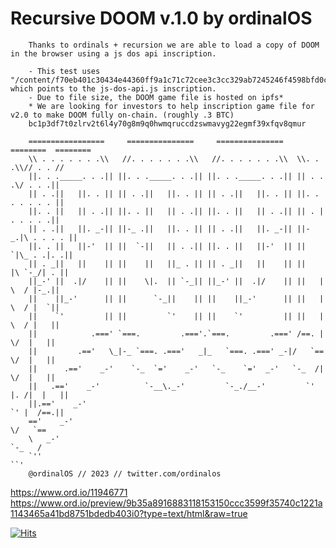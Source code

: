 # Recursive DOOM v.1.0 by ordinalOS

        Thanks to ordinals + recursion we are able to load a copy of DOOM in the browser using a js dos api inscription.
 
        - This test uses "/content/f70eb401c30434e44360ff9a1c71c72cee3c3cc329ab7245246f4598bfd0c862i0" which points to the js-dos-api.js inscription. 
        - Due to file size, the DOOM game file is hosted on ipfs*
        * We are looking for investors to help inscription game file for v2.0 to make DOOM fully on-chain. (roughly .3 BTC)
        bc1p3df7t0zlrv2t6l4y70g8m9q0hwmqruccdzswmavyg22egmf39xfqv8qmur

        =================     ===============     ===============   ========  ========
        \\ . . . . . . .\\   //. . . . . . .\\   //. . . . . . .\\  \\. . .\\// . . //
        ||. . ._____. . .|| ||. . ._____. . .|| ||. . ._____. . .|| || . . .\/ . . .||
        || . .||   ||. . || || . .||   ||. . || || . .||   ||. . || ||. . . . . . . ||
        ||. . ||   || . .|| ||. . ||   || . .|| ||. . ||   || . .|| || . | . . . . .||
        || . .||   ||. _-|| ||-_ .||   ||. . || || . .||   ||. _-|| ||-_.|\ . . . . ||
        ||. . ||   ||-'  || ||  `-||   || . .|| ||. . ||   ||-'  || ||  `|\_ . .|. .||
        || . _||   ||    || ||    ||   ||_ . || || . _||   ||    || ||   |\ `-_/| . ||
        ||_-' ||  .|/    || ||    \|.  || `-_|| ||_-' ||  .|/    || ||   | \  / |-_.||
        ||    ||_-'      || ||      `-_||    || ||    ||_-'      || ||   | \  / |  `||
        ||    `'         || ||         `'    || ||    `'         || ||   | \  / |   ||
        ||            .===' `===.         .==='.`===.         .===' /==. |  \/  |   ||
        ||         .=='   \_|-_ `===. .==='   _|_   `===. .===' _-|/   `==  \/  |   ||
        ||      .=='    _-'    `-_  `='    _-'   `-_    `='  _-'   `-_  /|  \/  |   ||
        ||   .=='    _-'          `-__\._-'         `-_./__-'         `' |. /|  |   ||
        ||.=='    _-'                                                     `' |  /==.||
        =='    _-'                                                            \/   `==
        \   _-'                                                                `-_   /
        `''                                                                      ``'
        @ordinalOS // 2023 // twitter.com/ordinalos

https://www.ord.io/11946771
https://www.ord.io/preview/9b35a8916883118153150ccc3599f35740c1221a1143465a41bd8751bdedb403i0?type=text/html&raw=true

[![Hits](https://hits.seeyoufarm.com/api/count/incr/badge.svg?url=https%3A%2F%2Fgithub.com%2FordinalOS%2Frecursive-doom&count_bg=%23FFAC00&title_bg=%23555555&icon=&icon_color=%23E7E7E7&title=ordinals&edge_flat=false)](https://hits.seeyoufarm.com)

